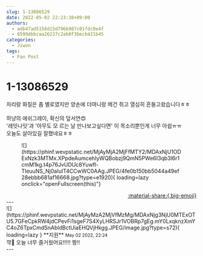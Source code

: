 ```yaml
---
slug: 1-13086529
date: 2022-05-02 22:23:38+09:00
authors:
  - adb47ad5158d15d796b987c01fdc0e4f
  - 6599dbbcaa26237c2ab0f3becb421b45
categories:
  - Jiwon
tags:
  - Fan Post
---
```


# 1-13086529

<div class="post-container" markdown="1">
<div class="content-container md-sidebar__scrollwrap" markdown="1">

자리랑 화질은 좀 별로였지만 양손에 더여니랑 메건 쥐고 열심히 흔들고왔습니다ㅎㅎ<br><br>하냥의 애쉬그레이, 확신의 덮서연😍<br>'레잇나잇'과 '아무도 모 르는 날 만나보고싶다면' 이 목소리뿐인게 너무 아쉽ㅠㅠ<br>오늘도 살아있길 잘했네요ㅎㅎ
<figure markdown="1">
![](https://phinf.wevpstatic.net/MjAyMjA2MjFfMTY2/MDAxNjU1ODExNzk3MTMx.XPpdeAumcehIyWQBobzj9QmN5PWe6I3qb3l6r1cmM1kg.t4p76JvUDUc8Yuwfl-TleuuNS_Nj0aIuIT4CCwWC0AAg.JPEG/4fe0b150bb5044a49ef28ebbb681af16668.jpg?type=e1920){ loading=lazy onclick="openFullscreen(this)"}
</figure>


</div>
</div>

<div style="text-align: right;" markdown="1">
<a href="https://weverse.io/fromis9/fanpost/1-13086529" style="text-align: right;">:material-share:{.big-emoji}</a>
</div>
---

<div class="comments-container md-sidebar__scrollwrap" markdown="1">
<div class="comment" markdown="1">
<div class='id-container' markdown="1">
![](https://phinf.wevpstatic.net/MjAyMzA2MjVfMzMg/MDAxNjg3NjU0MTExOTU5.7GFeCpkRW4jdCPevFi1sgeF7S4XyLHRSJr1VOBRp7gEg.mY0LxqknzXmYC4oZ6TpxCmdSnAbldBctUiaEHQVjHkgg.JPEG/image.jpg?type=s72){ loading=lazy }
**<span class="artist">지원</span>** <small>May 02 2022, 22:24</small><br>
</div>
<div class='comment-body' markdown="1">
꺅💜 오늘 너무 즐거웠어요!!!!! 짱!!
</div>
</div>
</div>
---
